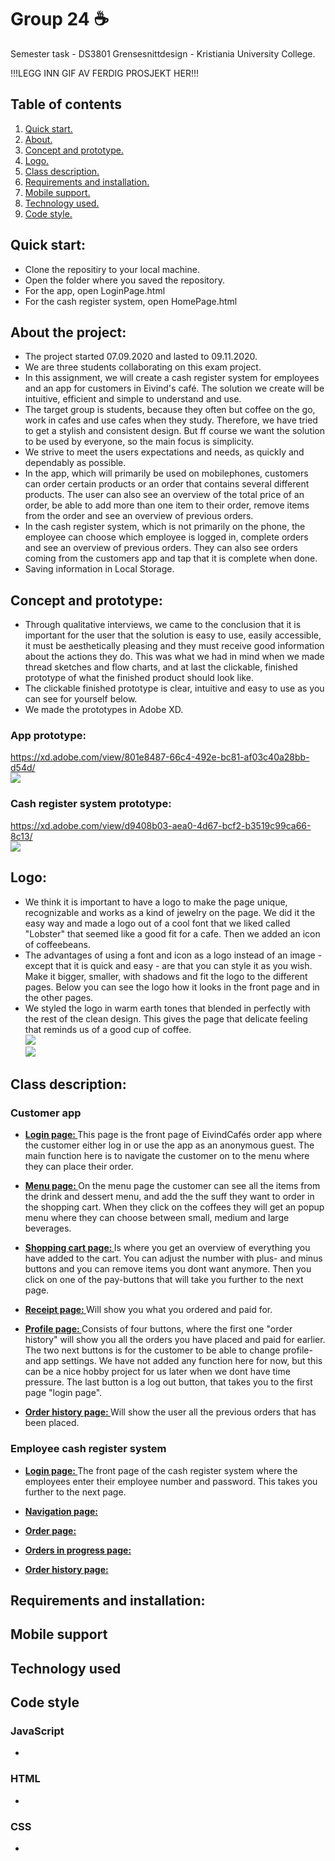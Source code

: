 # Group 24 ☕️
Semester task - DS3801 Grensesnittdesign - Kristiania University College. 

!!!LEGG INN GIF AV FERDIG PROSJEKT HER!!!

## Table of contents
1. [Quick start. ](#start)
2. [About. ](#about)
3. [Concept and prototype. ](#concept)
4. [Logo. ](#logo)
5. [Class description. ](#classdescription)
6. [Requirements and installation. ](#requirements)
7. [Mobile support. ](#mobile)
8. [Technology used. ](#technology) 
9. [Code style. ](#code)

<a name="start"></a>
## Quick start:
* Clone the repositiry to your local machine. 
* Open the folder where you saved the repository.
* For the app, open LoginPage.html
* For the cash register system, open HomePage.html

<a name="about"></a>
## About the project:
* The project started 07.09.2020 and lasted to 09.11.2020.
* We are three students collaborating on this exam project. 
* In this assignment, we will create a cash register system for employees and an app for customers in Eivind's café. The solution we create will be intuitive, efficient and simple to understand and use. 
* The target group is students, because they often but coffee on the go, work in cafes and use cafes when they study. Therefore, we have tried to get a stylish and consistent design. But ff course we want the solution to be used by everyone, so the main focus is simplicity.
* We strive to meet the users expectations and needs, as quickly and dependably as possible.
* In the app, which will primarily be used on mobilephones, customers can order certain products or an order that contains several different products. The user can also see an overview of the total price of an order, be able to add more than one item to their order, remove items from the order and see an overview of previous orders. 
* In the cash register system, which is not primarily on the phone, the employee can choose which employee is logged in, complete orders and see an overview of previous orders. They can also see orders coming from the customers app and tap that it is complete when done.
* Saving information in Local Storage.

<a name="concept"></a>
## Concept and prototype: 
* Through qualitative interviews, we came to the conclusion that it is important for the user that the solution is easy to use, easily accessible, it must be aesthetically pleasing and they must receive good information about the actions they do. This was what we had in mind when we made thread sketches and flow charts, and at last the clickable, finished prototype of what the finished product should look like.
* The clickable finished prototype is clear, intuitive and easy to use as you can see for yourself below. 
* We made the prototypes in Adobe XD. 

### App prototype:
https://xd.adobe.com/view/801e8487-66c4-492e-bc81-af03c40a28bb-d54d/ <br/>
![](Images/app-prototype.gif) 

### Cash register system prototype: 
https://xd.adobe.com/view/d9408b03-aea0-4d67-bcf2-b3519c99ca66-8c13/ <br/>
![](Images/cashregistersystem-prototype.gif)

<a name="logo"></a>
## Logo: 
* We think it is important to have a logo to make the page unique, recognizable and works as a kind of jewelry on the page. We did it the easy way and made a logo out of a cool font that we liked called "Lobster" that seemed like a good fit for a cafe. Then we added an icon of coffeebeans. 
* The advantages of using a font and icon as a logo instead of an image - except that it is quick and easy - are that you can style it as you wish. Make it bigger, smaller, with shadows and fit the logo to the different pages. Below you can see the logo how it looks in the front page and in the other pages.  
* We styled the logo in warm earth tones that blended in perfectly with the rest of the clean design. This gives the page that delicate feeling that reminds us of a good cup of coffee. <br/>
![](Images/logo1.png) <br/>
![](Images/logo2.png)

<a name="classdescription"></a>
## Class description: 

### Customer app
* **<ins>Login page: </ins>** This page is the front page of EivindCafés order app where the customer either log in or use the app as an anonymous guest. The main function here is to navigate the customer on to the menu where they can place their order. 

* **<ins>Menu page: </ins>** On the menu page the customer can see all the items from the drink and dessert menu, and add the the suff they want to order in the shopping cart. When they click on the coffees they will get an popup menu where they can choose between small, medium and large beverages. 

* **<ins>Shopping cart page: </ins>** Is where you get an overview of everything you have added to the cart. You can adjust the number with plus- and minus buttons and you can remove items you dont want anymore. Then you click on one of the pay-buttons that will take you further to the next page. 

* **<ins>Receipt page: </ins>** Will show you what you ordered and paid for. 

* **<ins>Profile page: </ins>** Consists of four buttons, where the first one "order history" will show you all the orders you have placed and paid for earlier. The two next buttons is for the customer to be able to change profile- and app settings. We have not added any function here for now, but this can be a nice hobby project for us later when we dont have time pressure. The last button is a log out button, that takes you to the first page "login page". 

* **<ins>Order history page: </ins>** Will show the user all the previous orders that has been placed. 

### Employee cash register system 
* **<ins>Login page: </ins>** The front page of the cash register system where the employees enter their employee number and password. This takes you further to the next page. 

* **<ins>Navigation page: </ins>**

* **<ins>Order page: </ins>**

* **<ins>Orders in progress page: </ins>**

* **<ins>Order history page: </ins>**

<a name="requirements"></a>
## Requirements and installation:


<a name="mobile"></a>
## Mobile support

<a name="technology"></a>
## Technology used

<a name="code"></a>
## Code style

### JavaScript
*

### HTML
*

### CSS
*
